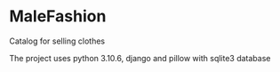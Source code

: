 # MaleFashion
Catalog for selling clothes

The project uses python 3.10.6, django and pillow with sqlite3 database
